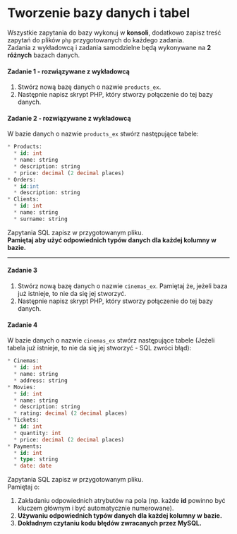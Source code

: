 #  Tworzenie bazy danych i tabel

Wszystkie zapytania do bazy wykonuj w **konsoli**, dodatkowo zapisz treść zapytań do plików ``php`` przygotowanych do każdego zadania.  
Zadania z wykładowcą i zadania samodzielne będą wykonywane na **2 różnych** bazach danych.

#### Zadanie 1 - rozwiązywane z wykładowcą

1. Stwórz nową bazę danych o nazwie ```products_ex```.  
2. Następnie napisz skrypt PHP, który stworzy połączenie do tej bazy danych.

#### Zadanie 2 - rozwiązywane z wykładowcą

W bazie danych o nazwie ```products_ex``` stwórz następujące tabele:
```SQL
* Products:
  * id: int
  * name: string
  * description: string
  * price: decimal (2 decimal places)
* Orders:
  * id:int
  * description: string
* Clients:
  * id: int
  * name: string
  * surname: string
```

Zapytania SQL zapisz w przygotowanym pliku.  
**Pamiętaj aby użyć odpowiednich typów danych dla każdej kolumny w bazie.**

-------------------------------------------------------------------------------

#### Zadanie 3

1. Stwórz nową bazę danych o nazwie ```cinemas_ex```. Pamiętaj że, jeżeli baza już istnieje, to nie da się jej stworzyć.  
2. Następnie napisz skrypt PHP, który stworzy połączenie do tej bazy danych.

#### Zadanie 4

W bazie danych o nazwie ```cinemas_ex``` stwórz następujące tabele (Jeżeli tabela już istnieje, to nie da się jej stworzyć - SQL zwróci błąd):
```SQL
* Cinemas:
  * id: int
  * name: string
  * address: string
* Movies:
  * id: int
  * name: string
  * description: string
  * rating: decimal (2 decimal places)
* Tickets:
  * id: int
  * quantity: int
  * price: decimal (2 decimal places)
* Payments:
  * id: int
  * type: string
  * date: date
```

Zapytania SQL zapisz w przygotowanym pliku.  
Pamiętaj o:  
1. Zakładaniu odpowiednich atrybutów na pola (np. każde **id** powinno być kluczem głównym i być automatycznie numerowane).  
2. **Używaniu odpowiednich typów danych dla każdej kolumny w bazie.**  
3. **Dokładnym czytaniu kodu błędów zwracanych przez MySQL.**  
